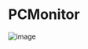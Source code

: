 # PCMonitor

![image](https://github.com/nomyn/PCMonitor/assets/74967042/d4e94fa0-a3b7-49ea-abdf-4aa291360d33)
